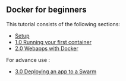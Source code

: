 ## Docker for beginners

This tutorial consists of the following sections:

* [Setup](chapters/setup.md)
* [1.0 Running your first container](chapters/alpine.md)
* [2.0 Webapps with Docker](chapters/webapps.md)

For advance use :

* [3.0 Deploying an app to a Swarm](chapters/votingapp.md)
